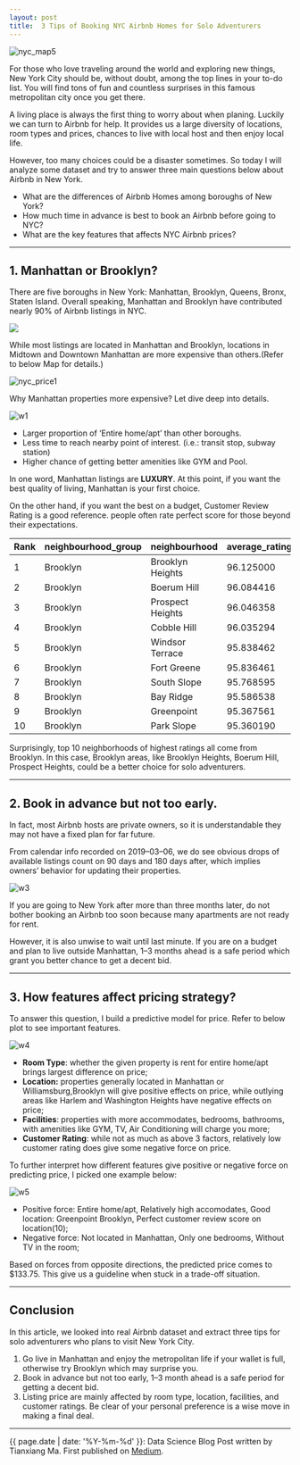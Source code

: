 ```yaml
---
layout: post
title:  3 Tips of Booking NYC Airbnb Homes for Solo Adventurers
---
```


![nyc_map5](https://github.com/tma995/tma995.github.io/raw/master/_posts/img/nyc_map5.png)

For those who love traveling around the world and exploring new things, New York City should be, without doubt, among the top lines in your to-do list. You will find tons of fun and countless surprises in this famous metropolitan city once you get there.<!-- more -->

A living place is always the first thing to worry about when planing. Luckily we can turn to Airbnb for help. It provides us a large diversity of locations, room types and prices, chances to live with local host and then enjoy local life.

However, too many choices could be a disaster sometimes. So today I will analyze some dataset and try to answer three main questions below about Airbnb in New York.

* What are the differences of Airbnb Homes among boroughs of New York?
* How much time in advance is best to book an Airbnb before going to NYC?
* What are the key features that affects NYC Airbnb prices?

* * *

## 1. Manhattan or Brooklyn?

There are five boroughs in New York: Manhattan, Brooklyn, Queens, Bronx, Staten Island. Overall speaking, Manhattan and Brooklyn have contributed nearly 90% of Airbnb listings in NYC.

<img align="center" src="https://github.com/tma995/tma995.github.io/raw/master/_posts/img/w0.png">

While most listings are located in Manhattan and Brooklyn, locations in Midtown and Downtown Manhattan are more expensive than others.(Refer to below Map for details.)

![nyc_price1](https://github.com/tma995/tma995.github.io/raw/master/_posts/img/nyc_price1.png)

Why Manhattan properties more expensive? Let dive deep into details.

![w1](https://github.com/tma995/tma995.github.io/raw/master/_posts/img/w1.png)

* Larger proportion of ‘Entire home/apt’ than other boroughs.
* Less time to reach nearby point of interest. (i.e.: transit stop, subway station)
* Higher chance of getting better amenities like GYM and Pool.

In one word, Manhattan listings are **LUXURY**. At this point, if you want the best quality of living, Manhattan is your first choice.

On the other hand, if you want the best on a budget, Customer Review Rating is a good reference. people often rate perfect score for those beyond their expectations.

|Rank	|neighbourhood_group|neighbourhood|average_rating|
|:----|:----|:----|:----|
|1	|Brooklyn	|Brooklyn Heights	|96.125000|
|2	|Brooklyn	|Boerum Hill	|96.084416|
|3	|Brooklyn	|Prospect Heights	|96.046358|
|4	|Brooklyn	|Cobble Hill	|96.035294|
|5	|Brooklyn	|Windsor Terrace	|95.838462|
|6	|Brooklyn	|Fort Greene	|95.836461|
|7	|Brooklyn	|South Slope	|95.768595|
|8	|Brooklyn	|Bay Ridge	|95.586538|
|9	|Brooklyn	|Greenpoint	|95.367561|
|10 |Brooklyn	|Park Slope	|95.360190|

Surprisingly, top 10 neighborhoods of highest ratings all come from Brooklyn. In this case, Brooklyn areas, like Brooklyn Heights, Boerum Hill, Prospect Heights, could be a better choice for solo adventurers.

* * *

## 2. Book in advance but not too early.

In fact, most Airbnb hosts are private owners, so it is understandable they may not have a fixed plan for far future.

From calendar info recorded on 2019–03–06, we do see obvious drops of available listings count on 90 days and 180 days after, which implies owners’ behavior for updating their properties.

![w3](https://github.com/tma995/tma995.github.io/raw/master/_posts/img/w3.png)

If you are going to New York after more than three months later, do not bother booking an Airbnb too soon because many apartments are not ready for rent.

However, it is also unwise to wait until last minute. If you are on a budget and plan to live outside Manhattan, 1–3 months ahead is a safe period which grant you better chance to get a decent bid.

* * *

## 3. How features affect pricing strategy?

To answer this question, I build a predictive model for price. Refer to below plot to see important features.

![w4](https://github.com/tma995/tma995.github.io/raw/master/_posts/img/w4.png)

* **Room Type**: whether the given property is rent for entire home/apt brings largest difference on price;
* **Location:** properties generally located in Manhattan or Williamsburg,Brooklyn will give positive effects on price, while outlying areas like Harlem and Washington Heights have negative effects on price;
* **Facilities**: properties with more accommodates, bedrooms, bathrooms, with amenities like GYM, TV, Air Conditioning will charge you more;
* **Customer Rating**: while not as much as above 3 factors, relatively low customer rating does give some negative force on price.

To further interpret how different features give positive or negative force on predicting price, I picked one example below:

![w5](https://github.com/tma995/tma995.github.io/raw/master/_posts/img/w5.png)

* Positive force: Entire home/apt, Relatively high accomodates, Good location: Greenpoint Brooklyn, Perfect customer review score on location(10);
* Negative force: Not located in Manhattan, Only one bedrooms, Without TV in the room;

Based on forces from opposite directions, the predicted price comes to $133.75. This give us a guideline when stuck in a trade-off situation.

* * *

## Conclusion

In this article, we looked into real Airbnb dataset and extract three tips for solo adventurers who plans to visit New York City.

1. Go live in Manhattan and enjoy the metropolitan life if your wallet is full, otherwise try Brooklyn which may surprise you.
2. Book in advance but not too early, 1–3 month ahead is a safe period for getting a decent bid.
3. Listing price are mainly affected by room type, location, facilities, and customer ratings. Be clear of your personal preference is a wise move in making a final deal.

* * * 

{{ page.date | date: '%Y-%m-%d' }}: Data Science Blog Post written by Tianxiang Ma. First published on [Medium](https://medium.com/@tma995/3-tips-of-booking-nyc-airbnb-homes-for-solo-adventurers-10782392e12f).

